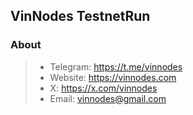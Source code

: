 ## VinNodes TestnetRun

### About

>- Telegram: https://t.me/vinnodes
>- Website: https://vinnodes.com
>- X: https://x.com/vinnodes
>- Email: vinnodes@gmail.com

